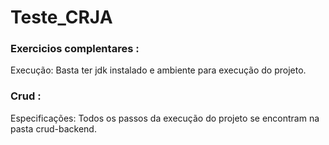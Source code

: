 # Teste_CRJA

<h3>Exercicios complentares :</h3> 
<p>Execução: Basta ter jdk instalado e ambiente para execução do projeto.</p>

<h3>Crud :</h3> 
<p>Especificações: Todos os passos da execução do projeto se encontram na pasta crud-backend.</p>

